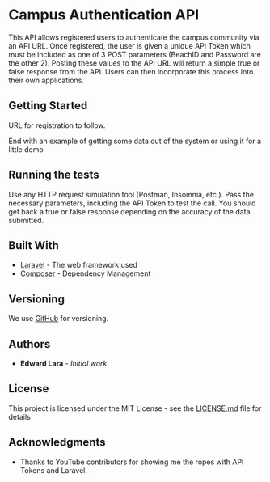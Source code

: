 # Campus Authentication API

This API allows registered users to authenticate the campus community via an API URL. Once registered, the user is given a unique API Token which must
be included as one of 3 POST parameters (BeachID and Password are the other 2). Posting these values to the API URL will return a simple true
or false response from the API. Users can then incorporate this process into their own applications.

## Getting Started

URL for registration to follow.


End with an example of getting some data out of the system or using it for a little demo

## Running the tests

Use any HTTP request simulation tool (Postman, Insomnia, etc.). Pass the necessary parameters, including the API Token to test the call. You should get back a true or false response depending on the accuracy of the data submitted.

## Built With

* [Laravel](https://laravel.com/) - The web framework used
* [Composer](https://getcomposer.org/) - Dependency Management

## Versioning

We use [GitHub](https://code.csulb.edu) for versioning. 

## Authors

* **Edward Lara** - *Initial work* 

## License

This project is licensed under the MIT License - see the [LICENSE.md](https://code.csulb.edu/ITS/authentication/LICENSE.md) file for details

## Acknowledgments

* Thanks to YouTube contributors for showing me the ropes with API Tokens and Laravel.
